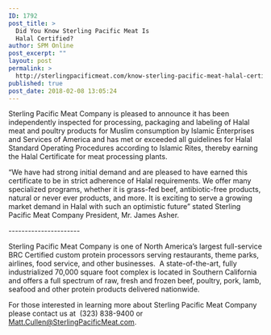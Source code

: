 ```yaml
---
ID: 1792
post_title: >
  Did You Know Sterling Pacific Meat Is
  Halal Certified?
author: SPM Online
post_excerpt: ""
layout: post
permalink: >
  http://sterlingpacificmeat.com/know-sterling-pacific-meat-halal-certified/
published: true
post_date: 2018-02-08 13:05:24
---
```

<span style="font-weight: 400;">Sterling Pacific Meat Company is pleased to announce it has been independently inspected for processing, packaging and labeling of Halal meat and poultry products for Muslim consumption by Islamic Enterprises and Services of America and has met or exceeded all guidelines for Halal Standard Operating Procedures according to Islamic Rites, thereby earning the Halal Certificate for meat processing plants.</span>

<span style="font-weight: 400;">“We have had strong initial demand and are pleased to have earned this certificate to be in strict adherence of Halal requirements. We offer many specialized programs, whether it is grass-fed beef, antibiotic-free products, natural or never ever products, and more. It is exciting to serve a growing market demand in Halal with such an optimistic future” stated Sterling Pacific Meat Company President, Mr. James Asher.</span>

<span style="font-weight: 400;">----------------------</span>

<span style="font-weight: 400;">Sterling Pacific Meat Company is one of North America’s largest full-service BRC Certified custom protein processors serving restaurants, theme parks, airlines, food service, and other businesses.  A state-of-the-art, fully industrialized 70,000 square foot complex is located in Southern California and offers a full spectrum of raw, fresh and frozen beef, poultry, pork, lamb, seafood and other protein products delivered nationwide. </span>

<span style="font-weight: 400;">For those interested in learning more about Sterling Pacific Meat Company please contact us at  </span><span style="font-weight: 400;">(323) 838-9400 or Matt.Cullen@SterlingPacificMeat.com.</span>